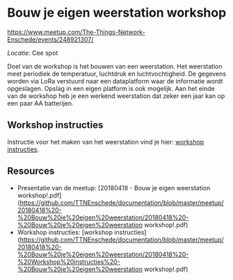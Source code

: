 # Bouw je eigen weerstation workshop
https://www.meetup.com/The-Things-Network-Enschede/events/248921307/

*Locatie:* Cee spot

Doel van de workshop is het bouwen van een weerstation. Het weerstation meet periodiek de temperatuur, luchtdruk en luchtvochtigheid. De gegevens worden via LoRa verstuurd naar een dataplatform waar de informatie wordt opgeslagen. Opslag in een eigen platform is ook mogelijk. Aan het einde van de workshop heb je een werkend weerstation dat zeker een jaar kan op een paar AA batterijen.

## Workshop instructies
Instructie voor het maken van het weerstation vind je hier: [workshop instructies](https://github.com/TTNEnschede/documentation/blob/master/meetup/20180418%20-%20Bouw%20je%20eigen%20weerstation/20180418%20-%20Workshop%20instructies%20-%20Bouw%20je%20eigen%20weerstation%20workshop!.pdf).


## Resources
* Presentatie van de meetup: [20180418 - Bouw je eigen weerstation workshop!.pdf](https://github.com/TTNEnschede/documentation/blob/master/meetup/20180418%20-%20Bouw%20je%20eigen%20weerstation/20180418%20-%20Bouw%20je%20eigen%20weerstation workshop!.pdf)
* Workshop instructies: [workshop instructies](https://github.com/TTNEnschede/documentation/blob/master/meetup/20180418%20-%20Bouw%20je%20eigen%20weerstation/20180418%20-%20Workshop%20instructies%20-%20Bouw%20je%20eigen%20weerstation workshop!.pdf)
